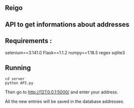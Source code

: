 ## Reigo
## API to get informations about addresses

## Requirements :

selenium==3.141.0
Flask==1.1.2
numpy==1.18.5
regex
sqlite3

## Running
```shell
cd server
python API.py
```
Then go to http://127.0.0.1:5000/ and enter your address.

All the new entries will be saved in the database addresses.
